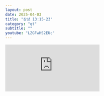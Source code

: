 ```yaml
---
layout: post
date: 2025-04-03
title: "삼상 13:15-23"
category: "qt"
subtitle: ""
youtube: "LZGFwHS2EUc"
---
```


<div class="youtube margin-large">
    <iframe src="https://www.youtube.com/embed/LZGFwHS2EUc" title="YouTube video player" frameborder="0" allow="accelerometer; autoplay; clipboard-write; encrypted-media; gyroscope; picture-in-picture; web-share" allowfullscreen></iframe>
</div>

